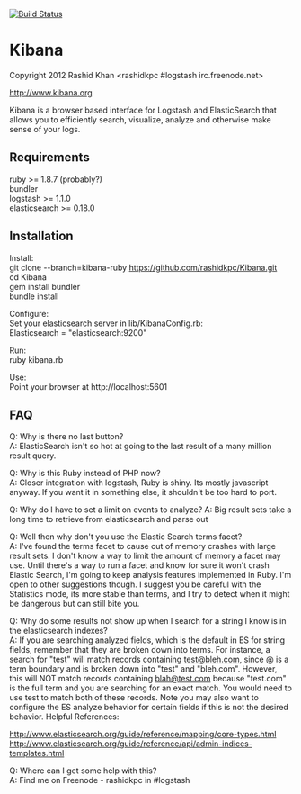 [![Build Status](https://secure.travis-ci.org/invadersmustdie/Kibana.png?branch=kibana-ruby)](https://travis-ci.org/invadersmustdie/Kibana)

# Kibana
Copyright 2012 Rashid Khan <rashidkpc #logstash irc.freenode.net>

http://www.kibana.org

Kibana is a browser based interface for Logstash and ElasticSearch that allows 
you to efficiently search, visualize, analyze and otherwise make sense of your 
logs. 

## Requirements

ruby >= 1.8.7 (probably?)  
bundler  
logstash >= 1.1.0  
elasticsearch >= 0.18.0  

## Installation
Install:  
  git clone --branch=kibana-ruby https://github.com/rashidkpc/Kibana.git	
  cd Kibana  
	gem install bundler  
	bundle install  

Configure:  
Set your elasticsearch server in lib/KibanaConfig.rb:  
	Elasticsearch = "elasticsearch:9200"  

Run:  
	ruby kibana.rb  

Use:  
  Point your browser at http://localhost:5601

## FAQ
Q: Why is there no last button?  
A: ElasticSearch isn't so hot at going to the last result of a many million 
result query. 

Q: Why is this Ruby instead of PHP now?  
A: Closer integration with logstash, Ruby is shiny. Its mostly javascript 
anyway. If you want it in something else, it shouldn't be too hard to port.  

Q: Why do I have to set a limit on events to analyze?
A: Big result sets take a long time to retrieve from elasticsearch and parse out  

Q: Well then why don't you use the Elastic Search terms facet?  
A: I've found the terms facet to cause out of memory crashes with large result 
sets. I don't know a way to limit the amount of memory a facet may use. Until 
there's a way to run a facet and know for sure it  won't crash Elastic Search, 
I'm going to keep analysis features implemented in Ruby. I'm open to other 
suggestions though. I suggest you be careful with the Statistics mode, its more
stable than terms, and I try to detect when it might be dangerous but can still
bite you.  

Q: Why do some results not show up when I search for a string I know is in
the elasticsearch indexes?  
A: If you are searching analyzed fields, which is the default in ES for string
fields, remember that they are broken down into terms.  For instance, a search
for "test" will match records containing test@bleh.com, since @ is a term
boundary and is broken down into "test" and "bleh.com".  However, this will NOT
match records containing blah@test.com because "test.com" is the full term and
you are searching for an exact match.  You would need to use test to match both
of these records.  Note you may also want to configure the ES analyze behavior
for certain fields if this is not the desired behavior.  Helpful References:  

  http://www.elasticsearch.org/guide/reference/mapping/core-types.html  
  http://www.elasticsearch.org/guide/reference/api/admin-indices-templates.html  

Q: Where can I get some help with this?                                         
A: Find me on Freenode - rashidkpc in #logstash   
